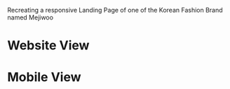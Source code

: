 Recreating a responsive Landing Page of one of the Korean Fashion Brand named Mejiwoo

# Website View


# Mobile View
